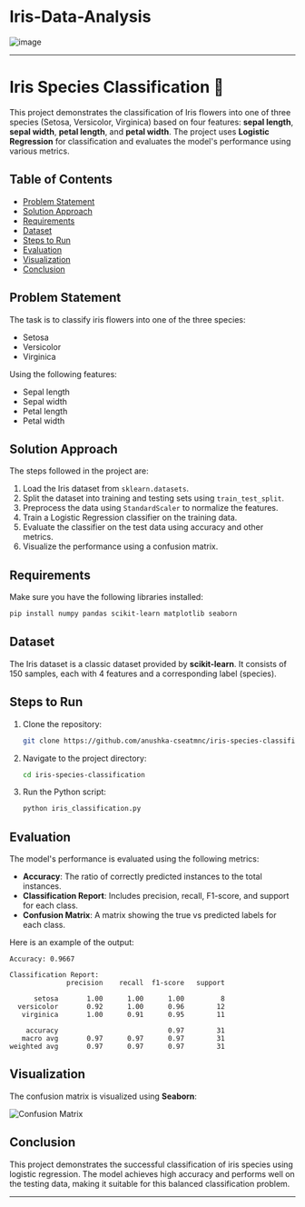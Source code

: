 # Iris-Data-Analysis
![image](https://github.com/user-attachments/assets/c54bbd85-7c20-48ba-b6b3-cd0cd73080cd)


---

# Iris Species Classification 🌸

This project demonstrates the classification of Iris flowers into one of three species (Setosa, Versicolor, Virginica) based on four features: **sepal length**, **sepal width**, **petal length**, and **petal width**. The project uses **Logistic Regression** for classification and evaluates the model's performance using various metrics.

## Table of Contents

- [Problem Statement](#problem-statement)
- [Solution Approach](#solution-approach)
- [Requirements](#requirements)
- [Dataset](#dataset)
- [Steps to Run](#steps-to-run)
- [Evaluation](#evaluation)
- [Visualization](#visualization)
- [Conclusion](#conclusion)

## Problem Statement

The task is to classify iris flowers into one of the three species:
- Setosa
- Versicolor
- Virginica

Using the following features:
- Sepal length
- Sepal width
- Petal length
- Petal width

## Solution Approach

The steps followed in the project are:

1. Load the Iris dataset from `sklearn.datasets`.
2. Split the dataset into training and testing sets using `train_test_split`.
3. Preprocess the data using `StandardScaler` to normalize the features.
4. Train a Logistic Regression classifier on the training data.
5. Evaluate the classifier on the test data using accuracy and other metrics.
6. Visualize the performance using a confusion matrix.

## Requirements

Make sure you have the following libraries installed:

```bash
pip install numpy pandas scikit-learn matplotlib seaborn
```

## Dataset

The Iris dataset is a classic dataset provided by **scikit-learn**. It consists of 150 samples, each with 4 features and a corresponding label (species).

## Steps to Run

1. Clone the repository:
   ```bash
   git clone https://github.com/anushka-cseatmnc/iris-species-classification.git
   ```
   
2. Navigate to the project directory:
   ```bash
   cd iris-species-classification
   ```

3. Run the Python script:
   ```bash
   python iris_classification.py
   ```

## Evaluation

The model's performance is evaluated using the following metrics:
- **Accuracy**: The ratio of correctly predicted instances to the total instances.
- **Classification Report**: Includes precision, recall, F1-score, and support for each class.
- **Confusion Matrix**: A matrix showing the true vs predicted labels for each class.

Here is an example of the output:

```plaintext
Accuracy: 0.9667

Classification Report:
              precision    recall  f1-score   support

      setosa       1.00      1.00      1.00         8
  versicolor       0.92      1.00      0.96        12
   virginica       1.00      0.91      0.95        11

    accuracy                           0.97        31
   macro avg       0.97      0.97      0.97        31
weighted avg       0.97      0.97      0.97        31
```

## Visualization

The confusion matrix is visualized using **Seaborn**:

![Confusion Matrix](images/confusion_matrix.png)

## Conclusion

This project demonstrates the successful classification of iris species using logistic regression. The model achieves high accuracy and performs well on the testing data, making it suitable for this balanced classification problem.

---
